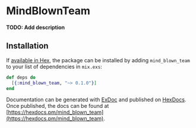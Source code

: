 # MindBlownTeam

**TODO: Add description**

## Installation

If [available in Hex](https://hex.pm/docs/publish), the package can be installed
by adding `mind_blown_team` to your list of dependencies in `mix.exs`:

```elixir
def deps do
  [{:mind_blown_team, "~> 0.1.0"}]
end
```

Documentation can be generated with [ExDoc](https://github.com/elixir-lang/ex_doc)
and published on [HexDocs](https://hexdocs.pm). Once published, the docs can
be found at [https://hexdocs.pm/mind_blown_team](https://hexdocs.pm/mind_blown_team).


